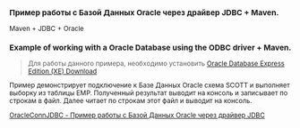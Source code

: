 <small>
  
### Пример работы с Базой Данных Oracle через драйвер JDBC + Maven.

Maven + JDBC + Oracle

### Example of working with a Oracle Database using the ODBC driver + Maven.

>Для работы данного примера, необходимо установить [Oracle Database Express Edition (XE) Download](https://www.oracle.com/database/technologies/xe-downloads.html "Download")
>
Пример демонстрирует подключение к Базе Данных Oracle схема SCOTT и выполняет выборку из таблицы EMP. 
Полученный результат выводит на консоль и записывает по строкам в файл.
Далее читает по строкам этот файл и выводит на консоль.
  
[OracleConnJDBC - Пример работы с Базой Данных Oracle через драйвер JDBC](https://github.com/aykononov/Oracle_JDBC_Maven/tree/master/src/main/java/OracleConnJDBC.java "Посмотреть пример Java")

</small>
